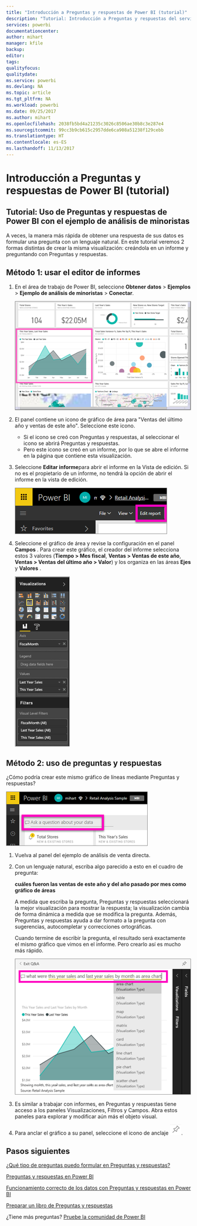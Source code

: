 ```yaml
---
title: "Introducción a Preguntas y respuestas de Power BI (tutorial)"
description: "Tutorial: Introducción a Preguntas y respuestas del servicio Power BI con el ejemplo de análisis de venta directa"
services: powerbi
documentationcenter: 
author: mihart
manager: kfile
backup: 
editor: 
tags: 
qualityfocus: 
qualitydate: 
ms.service: powerbi
ms.devlang: NA
ms.topic: article
ms.tgt_pltfrm: NA
ms.workload: powerbi
ms.date: 09/25/2017
ms.author: mihart
ms.openlocfilehash: 2038fb5bd4a21235c3026c8506ae30b8c3e287e4
ms.sourcegitcommit: 99cc3b9cb615c2957dde6ca908a51238f129cebb
ms.translationtype: HT
ms.contentlocale: es-ES
ms.lasthandoff: 11/13/2017
---
```

# <a name="get-started-with-power-bi-qa-tutorial"></a>Introducción a Preguntas y respuestas de Power BI (tutorial)
## <a name="tutorial-use-power-bi-qa-with-the-retail-analysis-sample"></a>Tutorial: Uso de Preguntas y respuestas de Power BI con el ejemplo de análisis de minoristas
A veces, la manera más rápida de obtener una respuesta de sus datos es formular una pregunta con un lenguaje natural.  En este tutorial veremos 2 formas distintas de crear la misma visualización: creándola en un informe y preguntando con Preguntas y respuestas.  

## <a name="method-1-using-the-report-editor"></a>Método 1: usar el editor de informes
1. En el área de trabajo de Power BI, seleccione **Obtener datos** \> **Ejemplos** \> **Ejemplo de análisis de minoristas** > **Conectar**.
   
    ![](media/power-bi-visualization-introduction-to-q-and-a/power-bi-dashboard.png)
2. El panel contiene un icono de gráfico de área para "Ventas del último año y ventas de este año".  Seleccione este icono. 
   
   * Si el icono se creó con Preguntas y respuestas, al seleccionar el icono se abrirá Preguntas y respuestas. 
   * Pero este icono se creó en un informe, por lo que se abre el informe en la página que contiene esta visualización.
3. Seleccione **Editar informe**para abrir el informe en la Vista de edición.  Si no es el propietario de un informe, no tendrá la opción de abrir el informe en la vista de edición.
   
    ![](media/power-bi-visualization-introduction-to-q-and-a/power-bi-edit-report.png)
4. Seleccione el gráfico de área y revise la configuración en el panel **Campos** .  Para crear este gráfico, el creador del informe selecciona estos 3 valores (**Tiempo > Mes fiscal**, **Ventas > Ventas de este año**, **Ventas > Ventas del último año > Valor**) y los organiza en las áreas **Ejes** y **Valores** .
   
    ![](media/power-bi-visualization-introduction-to-q-and-a/gnatutorial_3-new.png)

## <a name="method-2-using-qa"></a>Método 2: uso de preguntas y respuestas
¿Cómo podría crear este mismo gráfico de líneas mediante Preguntas y respuestas?

![](media/power-bi-visualization-introduction-to-q-and-a/power-bi-qna.png)

1. Vuelva al panel del ejemplo de análisis de venta directa.
2. Con un lenguaje natural, escriba algo parecido a esto en el cuadro de pregunta:
   
   **cuáles fueron las ventas de este año y del año pasado por mes como gráfico de áreas**
   
   A medida que escriba la pregunta, Preguntas y respuestas seleccionará la mejor visualización para mostrar la respuesta; la visualización cambia de forma dinámica a medida que se modifica la pregunta. Además, Preguntas y respuestas ayuda a dar formato a la pregunta con sugerencias, autocompletar y correcciones ortográficas.
   
   Cuando termine de escribir la pregunta, el resultado será exactamente el mismo gráfico que vimos en el informe.  Pero crearlo así es mucho más rápido.
   
   ![](media/power-bi-visualization-introduction-to-q-and-a/powerbi-qna-areachart.png)
3. Es similar a trabajar con informes, en Preguntas y respuestas tiene acceso a los paneles Visualizaciones, Filtros y Campos.  Abra estos paneles para explorar y modificar aún más el objeto visual.
4. Para anclar el gráfico a su panel, seleccione el icono de anclaje ![](media/power-bi-visualization-introduction-to-q-and-a/pinnooutline.png).

## <a name="next-steps"></a>Pasos siguientes
[¿Qué tipo de preguntas puedo formular en Preguntas y respuestas?](service-q-and-a.md)

[Preguntas y respuestas en Power BI](service-q-and-a.md)

[Funcionamiento correcto de los datos con Preguntas y respuestas en Power BI](service-prepare-data-for-q-and-a.md)

[Preparar un libro de Preguntas y respuestas](service-prepare-data-for-q-and-a.md)

¿Tiene más preguntas? [Pruebe la comunidad de Power BI](http://community.powerbi.com/)

